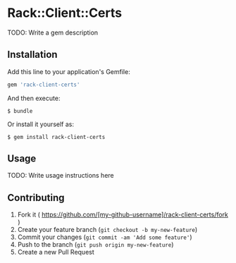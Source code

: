 # Rack::Client::Certs

TODO: Write a gem description

## Installation

Add this line to your application's Gemfile:

```ruby
gem 'rack-client-certs'
```

And then execute:

    $ bundle

Or install it yourself as:

    $ gem install rack-client-certs

## Usage

TODO: Write usage instructions here

## Contributing

1. Fork it ( https://github.com/[my-github-username]/rack-client-certs/fork )
2. Create your feature branch (`git checkout -b my-new-feature`)
3. Commit your changes (`git commit -am 'Add some feature'`)
4. Push to the branch (`git push origin my-new-feature`)
5. Create a new Pull Request
